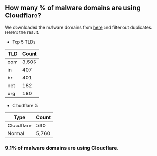 ## How many % of malware domains are using Cloudflare?


We downloaded the malware domains from [here](https://urlhaus.abuse.ch) and filter out duplicates.
Here's the result.


[//]: # (start replacement)


- Top 5 TLDs

| TLD | Count |
| --- | --- |
| com | 3,506 |
| in | 407 |
| br | 401 |
| net | 182 |
| org | 180 |


- Cloudflare %

| Type | Count |
| --- | --- |
| Cloudflare | 580 |
| Normal | 5,760 |


### 9.1% of malware domains are using Cloudflare.